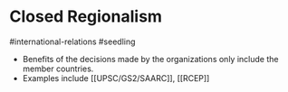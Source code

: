 # Closed Regionalism
#international-relations #seedling 

- Benefits of the decisions made by the organizations only include the member  countries.
- Examples include [[UPSC/GS2/SAARC]], [[RCEP]]